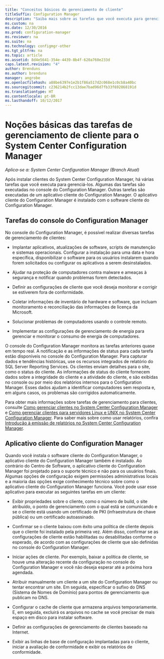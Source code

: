 ```yaml
---
title: "Conceitos básicos do gerenciamento de cliente"
titleSuffix: Configuration Manager
description: "Saiba mais sobre as tarefas que você executa para gerenciar clientes do System Center Configuration Manager."
ms.custom: na
ms.date: 12/30/2016
ms.prod: configuration-manager
ms.reviewer: na
ms.suite: na
ms.technology: configmgr-other
ms.tgt_pltfrm: na
ms.topic: article
ms.assetid: 8d4e5641-354e-4439-8b4f-620a760e233d
caps.latest.revision: "4"
author: Brenduns
ms.author: brenduns
manager: angrobe
ms.openlocfilehash: a88be6397e1e2b1f86a517d2c068e1c0cb8a40bc
ms.sourcegitcommit: c236214b2fcc13dae7bad96d7fb33f692868191d
ms.translationtype: HT
ms.contentlocale: pt-BR
ms.lasthandoff: 10/12/2017
---
```

# <a name="fundamentals-of-client-management-tasks-for-system-center-configuration-manager"></a>Noções básicas das tarefas de gerenciamento de cliente para o System Center Configuration Manager

*Aplica-se a: System Center Configuration Manager (Branch Atual)*

Após instalar clientes do System Center Configuration Manager, há várias tarefas que você executa para gerenciá-los.  Algumas das tarefas são executadas no console do Configuration Manager. Outras tarefas são executadas de um aplicativo cliente do Configuration Manager. O aplicativo cliente do Configuration Manager é instalado com o software cliente do Configuration Manager.

## <a name="configuration-manager-console-tasks"></a>Tarefas do console do Configuration Manager
 No console do Configuration Manager, é possível realizar diversas tarefas de gerenciamento de clientes:  

-   Implantar aplicativos, atualizações de software, scripts de manutenção e sistemas operacionais. Configurar a instalação para uma data e hora específica, disponibilizar o software para os usuários instalarem quando forem solicitados ou configurar os aplicativos a serem desinstalados.  

-   Ajudar na proteção de computadores contra malware e ameaças à segurança e notificar quando problemas forem detectados.  

-   Definir as configurações de cliente que você deseja monitorar e corrigir se estiverem fora de conformidade.  

-   Coletar informações de inventário de hardware e software, que incluam monitoramento e reconciliação das informações de licença da Microsoft.  

-   Solucionar problemas de computadores usando o controle remoto.  

-   Implementar as configurações de gerenciamento de energia para gerenciar e monitorar o consumo de energia de computadores.  

O console do Configuration Manager monitora as tarefas anteriores quase em tempo real. A notificação e as informações de status para cada tarefa estão disponíveis no console do Configuration Manager. Para capturar dados e tendências históricas, use os recursos integrados de relatório do SQL Server Reporting Services. Os clientes enviam detalhes para o site, como o status do cliente.  As informações de status do cliente fornecem dados sobre a integridade do cliente e a atividade do cliente, e são exibidas no console ou por meio dos relatórios internos para o Configuration Manager. Esses dados ajudam a identificar computadores sem resposta e, em alguns casos, os problemas são corrigidos automaticamente.  

 Para obter mais informações sobre tarefas de gerenciamento para clientes, consulte [Como gerenciar clientes no System Center Configuration Manager](../../core/clients/manage/manage-clients.md) e [Como gerenciar clientes para servidores Linux e UNIX no System Center Configuration Manager](../../core/clients/manage/manage-clients-for-linux-and-unix-servers.md). Para saber mais sobre como usar relatórios, confira   
            [Introdução à emissão de relatórios no System Center Configuration Manager](../../core/servers/manage/introduction-to-reporting.md).  

## <a name="configuration-manager-client-application"></a>Aplicativo cliente do Configuration Manager  
 Quando você instala o software cliente do Configuration Manager, o aplicativo cliente do Configuration Manager também é instalado. Ao contrário do Centro de Software, o aplicativo cliente do Configuration Manager foi projetado para o suporte técnico e não para os usuários finais. Algumas opções de configuração exigem permissões administrativas locais e a maioria das opções exige conhecimento técnico sobre como o aplicativo cliente do Configuration Manager funciona. Você pode usar esse aplicativo para executar as seguintes tarefas em um cliente:  

-   Exibir propriedades sobre o cliente, como o número de build, o site atribuído, o ponto de gerenciamento com o qual está se comunicando e se o cliente está usando um certificado de PKI (infraestrutura de chave pública) ou um certificado autoassinado.  

-   Confirmar se o cliente baixou com êxito uma política de cliente depois que o cliente foi instalado pela primeira vez. Além disso, confirmar se as configurações de cliente estão habilitadas ou desabilitadas conforme o esperado, de acordo com as configurações de cliente que são definidas no console do Configuration Manager.  

-   Iniciar ações de cliente. Por exemplo, baixar a política de cliente, se houve uma alteração recente da configuração no console do Configuration Manager e você não deseja esperar até a próxima hora agendada.  

-   Atribuir manualmente um cliente a um site do Configuration Manager ou tentar encontrar um site. Em seguida, especificar o sufixo do DNS (Sistema de Nomes de Domínio) para pontos de gerenciamento que publicam no DNS.  

-   Configurar o cache de cliente que armazena arquivos temporariamente. E, em seguida, excluirá os arquivos no cache se você precisar de mais espaço em disco para instalar software.  

-   Definir as configurações de gerenciamento de clientes baseado na Internet.  

-   Exibir as linhas de base de configuração implantadas para o cliente, iniciar a avaliação de conformidade e exibir os relatórios de conformidade.  
